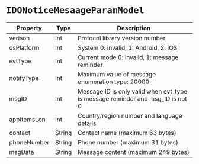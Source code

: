 # `IDONoticeMesaageParamModel`

| Property| Type| Description|
| ----------- | ------- | ------------ |
| verison | Int | Protocol library version number |
| osPlatform | Int | System 0: invalid, 1: Android, 2: iOS |
| evtType | Int | Current mode 0: invalid, 1: message reminder |
| notifyType | Int | Maximum value of message enumeration type: 20000 |
| msgID | Int | Message ID is only valid when evt_type is message reminder and msg_ID is not 0 |
| appItemsLen | Int | Country/region number and language details |
| contact | String | Contact name (maximum 63 bytes) |
| phoneNumber | String | Phone number (maximum 31 bytes) |
| msgData | String | Message content (maximum 249 bytes) |
